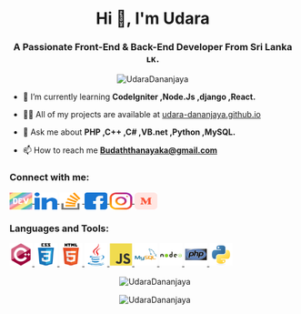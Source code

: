 <h1 align="center">Hi 👋, I'm Udara</h1>
<h3 align="center">A Passionate Front-End & Back-End Developer From Sri Lanka ʟᴋ.</h3>

<p align="center"><img src="https://komarev.com/ghpvc/?username=udaradananjaya&label=Profile%20views&color=0e75b6&style=flat" alt="UdaraDananjaya" /></p>

- 🌱 I’m currently learning **CodeIgniter ,Node.Js ,django ,React.** 

- 👨‍💻 All of my projects are available at [udara-dananjaya.github.io](https://udara-dananjaya.github.io) 

- 💬 Ask me about **PHP ,C++ ,C# ,VB.net ,Python ,MySQL.** 

- 📫 How to reach me **Budaththanayaka@gmail.com**

<h3 align="left">Connect with me:</h3>
<p align="left">
  <a href="https://dev.to/udara_dananjaya" target="blank">
    <img align="center" src="/icons/devto.svg" alt="udara_dananjaya" height="30" width="40" />
    <a href="https://linkedin.com/in/udara-dananjaya-aththanayaka" target="blank">
      <img align="center" src="/icons/linked-in.svg" alt="udara-dananjaya-aththanayaka" height="30" width="40" />
    </a>
    <a href="https://stackoverflow.com/users/19066932" target="blank">
      <img align="center" src="/icons/stack-overflow.svg" alt="udara-dananjaya" height="30" width="40" />
    </a>
    <a href="https://fb.com/Udara.D.Aththanayaka" target="blank">
      <img align="center" src="/icons/facebook.svg" alt="B.Udara.Dananjaya.Aththanayaka" height="30" width="40" />
    </a>
    <a href="https://instagram.com/udara_d_aththanayaka" target="blank">
      <img align="center" src="/icons/instagram.svg" alt="d_a_n_a_n_jaya" height="30" width="40" />
    </a>
    <a href="https://medium.com/@udara-dananjaya" target="blank">
      <img align="center" src="/icons/medium.svg" alt="@udara-dananjaya" height="30" width="40" />
    </a>
</p>
<h3 align="left">Languages and Tools:</h3>
<p align="left">
  <a href="https://www.w3schools.com/cpp/" target="_blank" rel="noreferrer">
    <img src="/icons/cplusplus.svg" alt="cplusplus" width="40" height="40" />
  </a>
  <a href="https://www.w3schools.com/css/" target="_blank" rel="noreferrer">
    <img src="/icons/css3.svg" alt="css3" width="40" height="40" />
  </a>
  <a href="https://www.w3.org/html/" target="_blank" rel="noreferrer">
    <img src="/icons/html5.svg" alt="html5" width="40" height="40" />
  </a>
  <a href="https://www.java.com" target="_blank" rel="noreferrer">
    <img src="/icons/java.svg" alt="java" width="40" height="40" />
  </a>
  <a href="https://developer.mozilla.org/en-US/docs/Web/JavaScript" target="_blank" rel="noreferrer">
    <img src="/icons/javascript.svg" alt="javascript" width="40" height="40" />
  </a>
  <a href="https://www.mysql.com/" target="_blank" rel="noreferrer">
    <img src="/icons/mysql.svg" alt="mysql" width="40" height="40" />
  </a>
  <a href="https://nodejs.org" target="_blank" rel="noreferrer">
    <img src="/icons/nodejs.svg" alt="nodejs" width="40" height="40" />
  </a>
  <a href="https://www.php.net" target="_blank" rel="noreferrer">
    <img src="/icons/php.svg" alt="php" width="40" height="40" />
  </a>
  <a href="https://www.python.org" target="_blank" rel="noreferrer">
    <img src="/icons/python.svg" alt="python" width="40" height="40" />
  </a>
</p>
<p align="center">&nbsp; <img align="center" src="https://github-readme-stats.vercel.app/api?username=UdaraDananjaya&theme=dark&hide_border=false&include_all_commits=false&count_private=false" alt="UdaraDananjaya" />
</p>
<p align="center">&nbsp; <img align="center" src="https://github-readme-stats.vercel.app/api/top-langs/?username=UdaraDananjaya&theme=dark&hide_border=false&include_all_commits=false&count_private=false&layout=compact" alt="UdaraDananjaya" />
</p>
